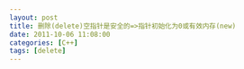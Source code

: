 ```yaml
---
layout: post
title: 删除(delete)空指针是安全的=>指针初始化为0或有效内存(new)
date: 2011-10-06 11:08:00
categories: [C++]
tags: [delete]
---
```

   